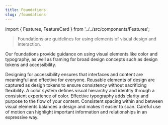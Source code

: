 ```yaml
---
title: Foundations
slug: /foundations
---
```


import { Features, FeatureCard } from '../../src/components/Features';

> Foundations are guidelines for using elements of visual design and interaction.

Our foundations provide guidance on using visual elements like color and typography, as well as framing for broad design concepts such as design tokens and accessibility.

<Features basePath="/docs/foundations/" columns={2}>
	<FeatureCard title='Accessibility' slug='accessibility'>
		Designing for accessibility ensures that interfaces and content are meaningful and effective for everyone.
	</FeatureCard>
	<FeatureCard title='Design Tokens' slug='design-tokens'>
		Reusable elements of design are captured as design tokens to ensure consistency without sacrificing flexibility.
	</FeatureCard>
	<FeatureCard title='Color' slug='color'>
		A color system defines visual hierarchy and identity through a consistent experience of color.
	</FeatureCard>
	<FeatureCard title='Typography' slug='typography'>
		Effective typography adds clarity and purpose to the flow of your content.
	</FeatureCard>
	<FeatureCard title='Spacing' slug='spacing'>
		Consistent spacing within and between visual elements balances a design and makes it easier to scan.
	</FeatureCard>
	<FeatureCard title='Motion' slug='motion'>
		Careful use of motion can highlight important information and relationships in an expressive way.
	</FeatureCard>
</Features>
